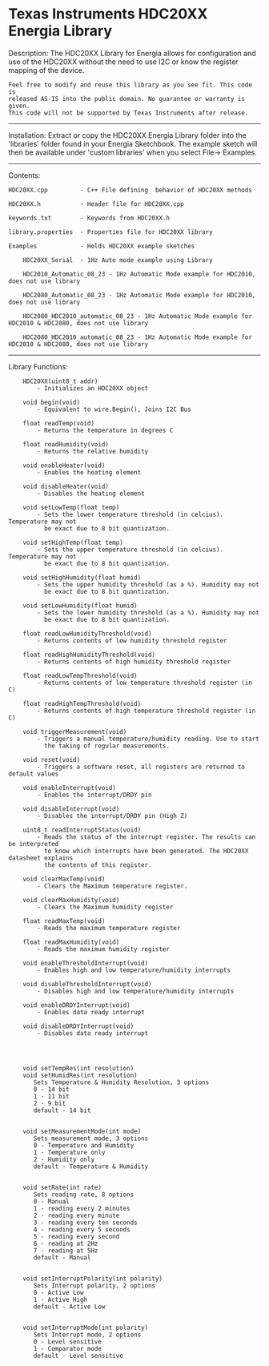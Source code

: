 Texas Instruments HDC20XX Energia Library
==========================================
Description: 
	The HDC20XX Library for Energia allows for configuration and use of 
	the HDC20XX without the need to use I2C or know the register mapping of 
	the device. 
	
	Feel free to modify and reuse this library as you see fit. This code is
	released AS-IS into the public domain. No guarantee or warranty is given.
	This code will not be supported by Texas Instruments after release. 
	
---------------------------------------------------------------------------------------
Installation:
	Extract or copy the HDC20XX Energia Library folder into the 'libraries'
	folder found in your Energia Sketchbook. The example sketch will then
	be available under 'custom libraries' when you select File-> Examples.
	
---------------------------------------------------------------------------------------
Contents:

	HDC20XX.cpp 		- C++ File defining  behavior of HDC20XX methods
	
	HDC20XX.h   		- Header file for HDC20XX.cpp
	
	keywords.txt		- Keywords from HDC20XX.h
	
	library.properties 	- Properties file for HDC20XX library
	
	Examples 			- Holds HDC20XX example sketches
	
		HDC20XX_Serial	- 1Hz Auto mode example using Library
		
		HDC2010_Automatic_08_23	- 1Hz Automatic Mode example for HDC2010, does not use library
		
		HDC2080_Automatic_08_23	- 1Hz Automatic Mode example for HDC2010, does not use library
		
		HDC2080_HDC2010_automatic_08_23	- 1Hz Automatic Mode example for HDC2010 & HDC2080, does not use library
		
		HDC2080_HDC2010_automatic_08_23	- 1Hz Automatic Mode example for HDC2010 & HDC2080, does not use library	
		
		
----------------------------------------------------------------------------------------

Library Functions:

		HDC20XX(uint8_t addr)
			- Initializes an HDC20XX object
			
		void begin(void)  						
			- Equivalent to wire.Begin(), Joins I2C Bus
			
		float readTemp(void)					
			- Returns the temperature in degrees C
		
		float readHumidity(void)				
			- Returns the relative humidity
		
		void enableHeater(void)				
			- Enables the heating element
		
		void disableHeater(void)
			- Disables the heating element
			
		void setLowTemp(float temp)			
			- Sets the lower temperature threshold (in celcius). Temperature may not
			  be exact due to 8 bit quantization.
			  
		void setHighTemp(float temp)	
			- Sets the upper temperature threshold (in celcius). Temperature may not
			  be exact due to 8 bit quantization.	
			  
		void setHighHumidity(float humid)		
			- Sets the upper humidity threshold (as a %). Humidity may not
			  be exact due to 8 bit quantization.
		
		void setLowHumidity(float humid)	
			- Sets the lower humidity threshold (as a %). Humidity may not
			  be exact due to 8 bit quantization.
	
		float readLowHumidityThreshold(void)	
			- Returns contents of low humidity threshold register
			
		float readHighHumidityThreshold(void)	
			- Returns contents of high humidity threshold register
			
		float readLowTempThreshold(void)		
			- Returns contents of low temperature threshold register (in C)
			
		float readHighTempThreshold(void)
			- Returns contents of high temperature threshold register (in C)
			
		void triggerMeasurement(void)			
			- Triggers a manual temperature/humidity reading. Use to start
			  the taking of regular measurements.
			  
		void reset(void)						
			- Triggers a software reset, all registers are returned to default values
			
		void enableInterrupt(void)				
			- Enables the interrupt/DRDY pin
			
		void disableInterrupt(void)			
			- Disables the interrupt/DRDY pin (High Z)

		uint8_t readInterruptStatus(void)		
			- Reads the status of the interrupt register. The results can be interpreted
			  to know which interrupts have been generated. The HDC20XX datasheet explains
			  the contents of this register.
			  
		void clearMaxTemp(void)			
			- Clears the Maximum temperature register.
			
		void clearMaxHumidity(void)			
			- Clears the Maximum humidity register
			
		float readMaxTemp(void) 				
			- Reads the maximum temperature register
			
		float readMaxHumidity(void)			
			- Reads the maximum humidity register
			
		void enableThresholdInterrupt(void)	
			- Enables high and low temperature/humidity interrupts
			
		void disableThresholdInterrupt(void)	
			- Disables high and low temperature/humidity interrupts
			
		void enableDRDYInterrupt(void)		
			- Enables data ready interrupt
			
		void disableDRDYInterrupt(void)		
			- Disables data ready interrupt
		
		
		

		void setTempRes(int resolution)		
		void setHumidRes(int resolution)	
		   Sets Temperature & Humidity Resolution, 3 options
		   0 - 14 bit
		   1 - 11 bit
		   2 - 9 bit
		   default - 14 bit	


		void setMeasurementMode(int mode)
		   Sets measurement mode, 3 options
		   0 - Temperature and Humidity
		   1 - Temperature only
		   2 - Humidity only
		   default - Temperature & Humidity	
		   
	
		void setRate(int rate)
		   Sets reading rate, 8 options
		   0 - Manual
		   1 - reading every 2 minutes
		   2 - reading every minute
		   3 - reading every ten seconds
		   4 - reading every 5 seconds
		   5 - reading every second
		   6 - reading at 2Hz
		   7 - reading at 5Hz
		   default - Manual			
		

		void setInterruptPolarity(int polarity)
		   Sets Interrupt polarity, 2 options
		   0 - Active Low
		   1 - Active High
		   default - Active Low		
		
	
		void setInterruptMode(int polarity)
		   Sets Interrupt mode, 2 options
		   0 - Level sensitive
		   1 - Comparator mode
		   default - Level sensitive	